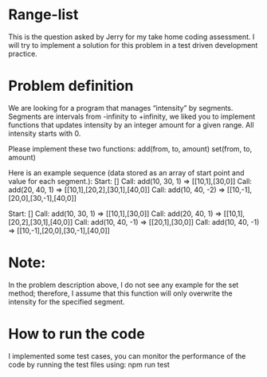 # Range-list

This is the question asked by Jerry for my take home coding assessment. I will try to implement a solution for this problem in a test driven development practice.

# Problem definition

We are looking for a program that manages “intensity” by segments. Segments are intervals from -infinity to +infinity, we liked you to implement functions that updates intensity by an integer amount for a given range. All intensity starts with 0.

Please implement these two functions:
add(from, to, amount)
set(from, to, amount)

Here is an example sequence (data stored as an array of start point and value for each segment.):
Start: []
Call: add(10, 30, 1) => [[10,1],[30,0]]
Call: add(20, 40, 1) => [[10,1],[20,2],[30,1],[40,0]]
Call: add(10, 40, -2) => [[10,-1],[20,0],[30,-1],[40,0]]

Start: []
Call: add(10, 30, 1) => [[10,1],[30,0]]
Call: add(20, 40, 1) => [[10,1],[20,2],[30,1],[40,0]]
Call: add(10, 40, -1) => [[20,1],[30,0]]
Call: add(10, 40, -1) => [[10,-1],[20,0],[30,-1],[40,0]]

# Note:

In the problem description above, I do not see any example for the set method; therefore, I assume that this function will only overwrite the intensity for the specified segment.

# How to run the code

I implemented some test cases, you can monitor the performance of the code by running the test files using:
npm run test
